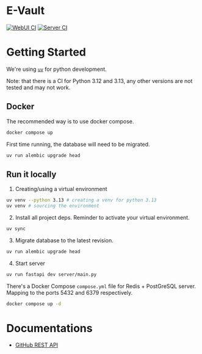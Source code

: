 # E-Vault

[![WebUI CI](https://github.com/hn275/evault/actions/workflows/webui-ci.yml/badge.svg)](https://github.com/hn275/evault/actions/workflows/webui-ci.yml)
[![Server CI](https://github.com/hn275/evault/actions/workflows/server-ci.yml/badge.svg)](https://github.com/hn275/evault/actions/workflows/server-ci.yml)

# Getting Started

We're using [`uv`](https://docs.astral.sh/uv/) for python development.

Note: that there is a CI for Python 3.12 and 3.13, any other versions are not tested and may not work.

## Docker

The recommended way is to use docker compose.

```sh
docker compose up
```

First time running, the database will need to be migrated.

```sh
uv run alembic upgrade head
```

## Run it locally

1. Creating/using a virtual environment

```sh
uv venv --python 3.13 # creating a venv for python 3.13
uv venv # sourcing the environment
```

2. Install all project deps. Reminder to activate your virtual environment.

```sh
uv sync
```

3. Migrate database to the latest revision.

```sh
uv run alembic upgrade head
```

4. Start server

```sh
uv run fastapi dev server/main.py
```

There's a Docker Compose `compose.yml` file for Redis + PostGreSQL server.
Mapping to the ports 5432 and 6379 respectively.

```sh
docker compose up -d
```

# Documentations

- [GitHub REST API](https://docs.github.com/en/rest/repos?apiVersion=2022-11-28)
